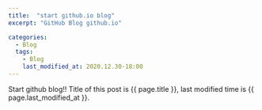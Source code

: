 ```yaml
---
title:  "start github.io blog"
excerpt: "GitHub Blog github.io"

categories:
  - Blog
  tags:
    - Blog
    last_modified_at: 2020.12.30-18:00 
---
```


Start github blog!!
Title of this post is {{ page.title }},
last modified time is {{ page.last_modified_at }}.